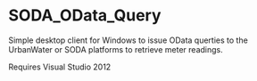 # SODA_OData_Query

Simple desktop client for Windows to issue OData querties to the UrbanWater or SODA platforms to retrieve meter readings.

Requires Visual Studio 2012
